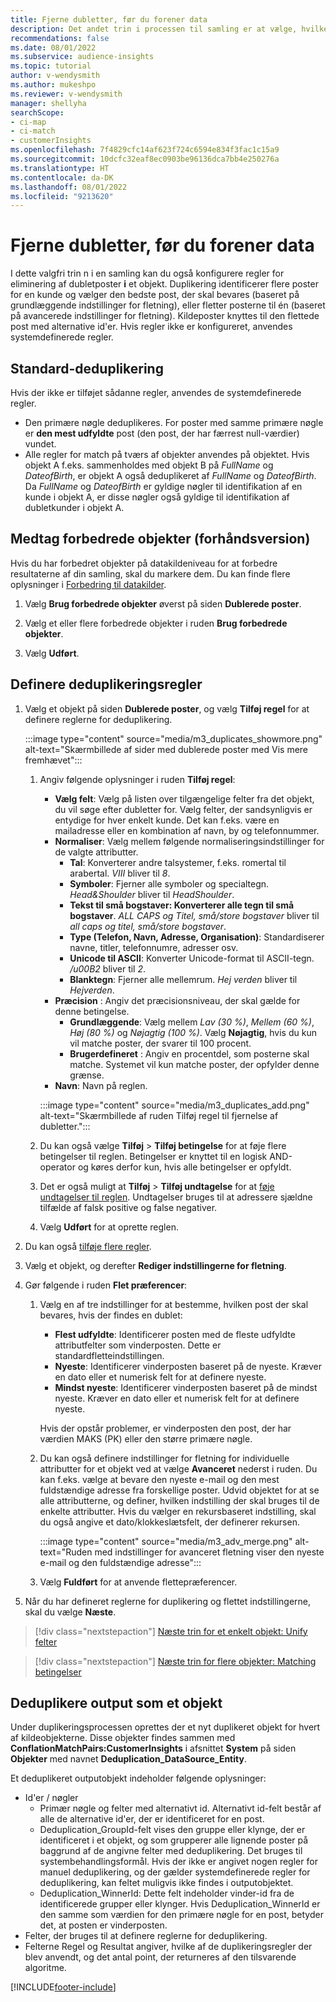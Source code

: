 ```yaml
---
title: Fjerne dubletter, før du forener data
description: Det andet trin i processen til samling er at vælge, hvilken post der skal bevares, når der findes dubletter.
recommendations: false
ms.date: 08/01/2022
ms.subservice: audience-insights
ms.topic: tutorial
author: v-wendysmith
ms.author: mukeshpo
ms.reviewer: v-wendysmith
manager: shellyha
searchScope:
- ci-map
- ci-match
- customerInsights
ms.openlocfilehash: 7f4829cfc14af623f724c6594e834f3fac1c15a9
ms.sourcegitcommit: 10dcfc32eaf8ec0903be96136dca7bb4e250276a
ms.translationtype: HT
ms.contentlocale: da-DK
ms.lasthandoff: 08/01/2022
ms.locfileid: "9213620"
---
```

# <a name="remove-duplicates-before-unifying-data"></a>Fjerne dubletter, før du forener data

I dette valgfri trin n i en samling kan du også konfigurere regler for eliminering af dubletposter **i** et objekt. Duplikering identificerer flere poster for en kunde og vælger den bedste post, der skal bevares (baseret på grundlæggende indstillinger for fletning), eller fletter posterne til én (baseret på avancerede indstillinger for fletning). Kildeposter knyttes til den flettede post med alternative id'er. Hvis regler ikke er konfigureret, anvendes systemdefinerede regler.

## <a name="default-deduplication"></a>Standard-deduplikering

Hvis der ikke er tilføjet sådanne regler, anvendes de systemdefinerede regler.

- Den primære nøgle deduplikeres.
  For poster med samme primære nøgle er **den mest udfyldte** post (den post, der har færrest null-værdier) vundet.
- Alle regler for match på tværs af objekter anvendes på objektet.
  Hvis objekt A f.eks. sammenholdes med objekt B på *FullName* og *DateofBirth*, er objekt A også deduplikeret af *FullName* og *DateofBirth*. Da *FullName* og *DateofBirth* er gyldige nøgler til identifikation af en kunde i objekt A, er disse nøgler også gyldige til identifikation af dubletkunder i objekt A.

## <a name="include-enriched-entities-preview"></a>Medtag forbedrede objekter (forhåndsversion)

Hvis du har forbedret objekter på datakildeniveau for at forbedre resultaterne af din samling, skal du markere dem. Du kan finde flere oplysninger i [Forbedring til datakilder](data-sources-enrichment.md).

1. Vælg **Brug forbedrede objekter** øverst på siden **Dublerede poster**.

1. Vælg et eller flere forbedrede objekter i ruden **Brug forbedrede objekter**.

1. Vælg **Udført**.

## <a name="define-deduplication-rules"></a>Definere deduplikeringsregler

1. Vælg et objekt på siden **Dublerede poster**, og vælg **Tilføj regel** for at definere reglerne for deduplikering.

   :::image type="content" source="media/m3_duplicates_showmore.png" alt-text="Skærmbillede af sider med dublerede poster med Vis mere fremhævet":::

   1. Angiv følgende oplysninger i ruden **Tilføj regel**:
      - **Vælg felt**: Vælg på listen over tilgængelige felter fra det objekt, du vil søge efter dubletter for. Vælg felter, der sandsynligvis er entydige for hver enkelt kunde. Det kan f.eks. være en mailadresse eller en kombination af navn, by og telefonnummer.
      - **Normaliser**: Vælg mellem følgende normaliseringsindstillinger for de valgte attributter.
        - **Tal**: Konverterer andre talsystemer, f.eks. romertal til arabertal. *VIII* bliver til *8*.
        - **Symboler**: Fjerner alle symboler og specialtegn. *Head&Shoulder* bliver til *HeadShoulder*.
        - **Tekst til små bogstaver: Konverterer alle tegn til små bogstaver**. *ALL CAPS og Titel, små/store bogstaver* bliver til *all caps og titel, små/store bogstaver*.
        - **Type (Telefon, Navn, Adresse, Organisation)**: Standardiserer navne, titler, telefonnumre, adresser osv.
        - **Unicode til ASCII**: Konverter Unicode-format til ASCII-tegn. */u00B2* bliver til *2*.
        - **Blanktegn**: Fjerner alle mellemrum. *Hej   verden* bliver til *Hejverden*.
      - **Præcision** : Angiv det præcisionsniveau, der skal gælde for denne betingelse.
        - **Grundlæggende**: Vælg mellem *Lav (30 %)*, *Mellem (60 %)*, *Høj (80 %)* og *Nøjagtig (100 %)*. Vælg **Nøjagtig**, hvis du kun vil matche poster, der svarer til 100 procent.
        - **Brugerdefineret** : Angiv en procentdel, som posterne skal matche. Systemet vil kun matche poster, der opfylder denne grænse.
      - **Navn**: Navn på reglen.

      :::image type="content" source="media/m3_duplicates_add.png" alt-text="Skærmbillede af ruden Tilføj regel til fjernelse af dubletter.":::

   1. Du kan også vælge **Tilføj** > **Tilføj betingelse** for at føje flere betingelser til reglen. Betingelser er knyttet til en logisk AND-operator og køres derfor kun, hvis alle betingelser er opfyldt.

   1. Det er også muligt at **Tilføj** > **Tilføj undtagelse** for at [føje undtagelser til reglen](match-entities.md#add-exceptions-to-a-rule). Undtagelser bruges til at adressere sjældne tilfælde af falsk positive og false negativer.

   1. Vælg **Udført** for at oprette reglen.

1. Du kan også [tilføje flere regler](#define-deduplication-rules).

1. Vælg et objekt, og derefter **Rediger indstillingerne for fletning**.

1. Gør følgende i ruden **Flet præferencer**:
   1. Vælg en af tre indstillinger for at bestemme, hvilken post der skal bevares, hvis der findes en dublet:
      - **Flest udfyldte**: Identificerer posten med de fleste udfyldte attributfelter som vinderposten. Dette er standardfletteindstillingen.
      - **Nyeste**: Identificerer vinderposten baseret på de nyeste. Kræver en dato eller et numerisk felt for at definere nyeste.
      - **Mindst nyeste**: Identificerer vinderposten baseret på de mindst nyeste. Kræver en dato eller et numerisk felt for at definere nyeste.
      
      Hvis der opstår problemer, er vinderposten den post, der har værdien MAKS (PK) eller den større primære nøgle.
      
   1. Du kan også definere indstillinger for fletning for individuelle attributter for et objekt ved at vælge **Avanceret** nederst i ruden. Du kan f.eks. vælge at bevare den nyeste e-mail og den mest fuldstændige adresse fra forskellige poster. Udvid objektet for at se alle attributterne, og definer, hvilken indstilling der skal bruges til de enkelte attributter. Hvis du vælger en rekursbaseret indstilling, skal du også angive et dato/klokkeslætsfelt, der definerer rekursen.

      :::image type="content" source="media/m3_adv_merge.png" alt-text="Ruden med indstillinger for avanceret fletning viser den nyeste e-mail og den fuldstændige adresse":::

   1. Vælg **Fuldført** for at anvende flettepræferencer.

1. Når du har defineret reglerne for duplikering og flettet indstillingerne, skal du vælge **Næste**.
  
> [!div class="nextstepaction"]
> [Næste trin for et enkelt objekt: Unify felter](merge-entities.md)

> [!div class="nextstepaction"]
> [Næste trin for flere objekter: Matching betingelser](match-entities.md)

## <a name="deduplication-output-as-an-entity"></a>Deduplikere output som et objekt

Under duplikeringsprocessen oprettes der et nyt duplikeret objekt for hvert af kildeobjekterne. Disse objekter findes sammen med **ConflationMatchPairs:CustomerInsights** i afsnittet **System** på siden **Objekter** med navnet **Deduplication_DataSource_Entity**.

Et deduplikeret outputobjekt indeholder følgende oplysninger:

- Id'er / nøgler
  - Primær nøgle og felter med alternativt id. Alternativt id-felt består af alle de alternative id'er, der er identificeret for en post.
  - Deduplication_GroupId-felt vises den gruppe eller klynge, der er identificeret i et objekt, og som grupperer alle lignende poster på baggrund af de angivne felter med deduplikering. Det bruges til systembehandlingsformål. Hvis der ikke er angivet nogen regler for manuel deduplikering, og der gælder systemdefinerede regler for deduplikering, kan feltet muligvis ikke findes i outputobjektet.
  - Deduplication_WinnerId: Dette felt indeholder vinder-id fra de identificerede grupper eller klynger. Hvis Deduplication_WinnerId er den samme som værdien for den primære nøgle for en post, betyder det, at posten er vinderposten.
- Felter, der bruges til at definere reglerne for deduplikering.
- Felterne Regel og Resultat angiver, hvilke af de duplikeringsregler der blev anvendt, og det antal point, der returneres af den tilsvarende algoritme.

[!INCLUDE[footer-include](includes/footer-banner.md)]
